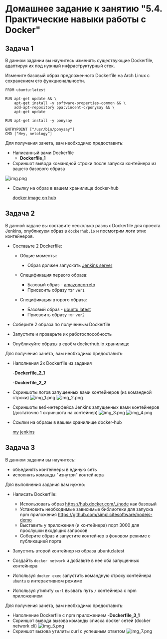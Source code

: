 # Домашнее задание к занятию "5.4. Практические навыки работы с Docker"

## Задача 1 

В данном задании вы научитесь изменять существующие Dockerfile, адаптируя их под нужный инфраструктурный стек.

Измените базовый образ предложенного Dockerfile на Arch Linux c сохранением его функциональности.

```text
FROM ubuntu:latest

RUN apt-get update && \
    apt-get install -y software-properties-common && \
    add-apt-repository ppa:vincent-c/ponysay && \
    apt-get update
 
RUN apt-get install -y ponysay

ENTRYPOINT ["/usr/bin/ponysay"]
CMD ["Hey, netology”]
```

Для получения зачета, вам необходимо предоставить:
- Написанный вами Dockerfile
    - **Dockerfile_1**
- Скриншот вывода командной строки после запуска контейнера из вашего базового образа
  
![img.png](img.png)
- Ссылку на образ в вашем хранилище docker-hub
  
    [docker image on hub](https://hub.docker.com/repository/docker/kafka0238/ponysay)
  

## Задача 2 

В данной задаче вы составите несколько разных Dockerfile для проекта Jenkins, опубликуем образ в `dockerhub.io` и посмотрим логи этих контейнеров.

- Составьте 2 Dockerfile:

    - Общие моменты:
        - Образ должен запускать [Jenkins server](https://www.jenkins.io/download/)
        
    - Спецификация первого образа:
        - Базовый образ - [amazoncorreto](https://hub.docker.com/_/amazoncorretto)
        - Присвоить образу тэг `ver1` 
    
    - Спецификация второго образа:
        - Базовый образ - [ubuntu:latest](https://hub.docker.com/_/ubuntu)
        - Присвоить образу тэг `ver2` 

- Соберите 2 образа по полученным Dockerfile
- Запустите и проверьте их работоспособность
- Опубликуйте образы в своём dockerhub.io хранилище

Для получения зачета, вам необходимо предоставить:
- Наполнения 2х Dockerfile из задания
  
    -**Dockerfile_2_1**
  
    -**Dockerfile_2_2**
- Скриншоты логов запущенных вами контейнеров (из командной строки)
  ![img_1.png](img_1.png)
  ![img_2.png](img_2.png)
- Скриншоты веб-интерфейса Jenkins запущенных вами контейнеров (достаточно 1 скриншота на контейнер)
  ![img_3.png](img_3.png)
  ![img_4.png](img_4.png)
- Ссылки на образы в вашем хранилище docker-hub

    [my jenkins](https://hub.docker.com/repository/docker/kafka0238/jenkins/general)


## Задача 3 

В данном задании вы научитесь:
- объединять контейнеры в единую сеть
- исполнять команды "изнутри" контейнера

Для выполнения задания вам нужно:
- Написать Dockerfile: 
    - Использовать образ https://hub.docker.com/_/node как базовый
    - Установить необходимые зависимые библиотеки для запуска npm приложения https://github.com/simplicitesoftware/nodejs-demo
    - Выставить у приложения (и контейнера) порт 3000 для прослушки входящих запросов  
    - Соберите образ и запустите контейнер в фоновом режиме с публикацией порта

- Запустить второй контейнер из образа ubuntu:latest 
- Создайть `docker network` и добавьте в нее оба запущенных контейнера
- Используя `docker exec` запустить командную строку контейнера `ubuntu` в интерактивном режиме
- Используя утилиту `curl` вызвать путь `/` контейнера с npm приложением  

Для получения зачета, вам необходимо предоставить:
- Наполнение Dockerfile с npm приложением
    -**Dockerfile_3_1**
- Скриншот вывода вызова команды списка docker сетей (docker network cli)
    ![img_5.png](img_5.png)
- Скриншот вызова утилиты curl с успешным ответом
    ![img_7.png](img_7.png)